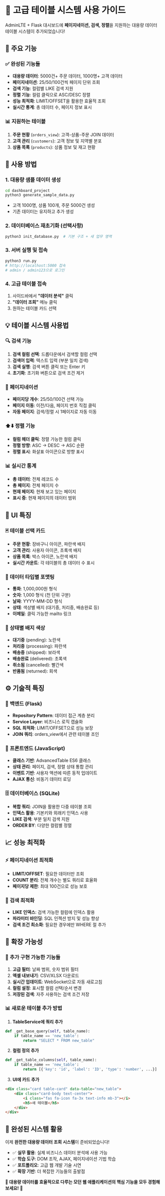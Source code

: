 # 🚀 고급 테이블 시스템 사용 가이드

AdminLTE + Flask 대시보드에 **페이지네이션, 검색, 정렬**을 지원하는 대용량 데이터 테이블 시스템이 추가되었습니다!

## 🎯 주요 기능

### ✅ **완성된 기능들**
- **대용량 데이터**: 5000건+ 주문 데이터, 1000명+ 고객 데이터
- **페이지네이션**: 25/50/100건씩 페이지 단위 조회  
- **검색 기능**: 컬럼별 LIKE 검색 지원
- **정렬 기능**: 컬럼 클릭으로 ASC/DESC 정렬
- **성능 최적화**: LIMIT/OFFSET을 활용한 효율적 조회
- **실시간 통계**: 총 데이터 수, 페이지 정보 표시

### 📊 **지원하는 테이블**
1. **주문 현황** (`orders_view`): 고객-상품-주문 JOIN 데이터
2. **고객 관리** (`customers`): 고객 정보 및 지역별 분포  
3. **상품 목록** (`products`): 상품 정보 및 재고 현황

## 🚀 **사용 방법**

### 1. **대용량 샘플 데이터 생성**
```bash
cd dashboard_project
python3 generate_sample_data.py
```
- 고객 1000명, 상품 100개, 주문 5000건 생성
- 기존 데이터는 유지하고 추가 생성

### 2. **데이터베이스 재초기화 (선택사항)**
```bash
python3 init_database.py  # 기본 구조 + 새 업무 영역
```

### 3. **서버 실행 및 접속**
```bash
python3 run.py
# http://localhost:5000 접속
# admin / admin123으로 로그인
```

### 4. **고급 테이블 접속**
1. 사이드바에서 **"데이터 분석"** 클릭
2. **"데이터 조회"** 메뉴 클릭  
3. 원하는 테이블 카드 선택

## 💡 **테이블 시스템 사용법**

### 🔍 **검색 기능**
1. **검색 컬럼 선택**: 드롭다운에서 검색할 컬럼 선택
2. **검색어 입력**: 텍스트 입력 (부분 일치 검색)
3. **검색 실행**: 검색 버튼 클릭 또는 Enter 키
4. **초기화**: 초기화 버튼으로 검색 조건 제거

### 📄 **페이지네이션**
- **페이지당 개수**: 25/50/100건 선택 가능
- **페이지 이동**: 이전/다음, 페이지 번호 직접 클릭
- **자동 페이지**: 검색/정렬 시 1페이지로 자동 이동

### ⬆️⬇️ **정렬 기능**  
- **컬럼 헤더 클릭**: 정렬 가능한 컬럼 클릭
- **정렬 방향**: ASC → DESC → ASC 순환
- **정렬 표시**: 화살표 아이콘으로 방향 표시

### 📊 **실시간 통계**
- **총 데이터**: 전체 레코드 수
- **총 페이지**: 전체 페이지 수
- **현재 페이지**: 현재 보고 있는 페이지
- **표시 중**: 현재 페이지의 데이터 범위

## 🎨 **UI 특징**

### 🃏 **테이블 선택 카드**
- **주문 현황**: 장바구니 아이콘, 파란색 배지
- **고객 관리**: 사용자 아이콘, 초록색 배지  
- **상품 목록**: 박스 아이콘, 노란색 배지
- **실시간 카운트**: 각 테이블의 총 데이터 수 표시

### 🎯 **데이터 타입별 포맷팅**
- **통화**: 1,000,000원 형식
- **숫자**: 1,000 형식 (천 단위 구분)
- **날짜**: YYYY-MM-DD 형식
- **상태**: 색상별 배지 (대기중, 처리중, 배송완료 등)
- **이메일**: 클릭 가능한 mailto 링크

### 🌈 **상태별 배지 색상**
- **대기중** (pending): 노란색
- **처리중** (processing): 파란색  
- **배송중** (shipped): 보라색
- **배송완료** (delivered): 초록색
- **취소됨** (cancelled): 빨간색
- **반품됨** (returned): 회색

## ⚙️ **기술적 특징**

### 🔧 **백엔드 (Flask)**
- **Repository Pattern**: 데이터 접근 계층 분리
- **Service Layer**: 비즈니스 로직 캡슐화
- **SQL 최적화**: LIMIT/OFFSET으로 성능 보장
- **JOIN 쿼리**: orders_view에서 관련 테이블 조인

### 🎨 **프론트엔드 (JavaScript)**
- **클래스 기반**: AdvancedTable ES6 클래스
- **상태 관리**: 페이지, 검색, 정렬 상태 통합 관리
- **이벤트 기반**: 사용자 액션에 따른 동적 업데이트
- **AJAX 통신**: 비동기 데이터 로딩

### 🗄️ **데이터베이스 (SQLite)**
- **복합 쿼리**: JOIN을 활용한 다중 테이블 조회
- **인덱스 활용**: 기본키와 외래키 인덱스 사용
- **LIKE 검색**: 부분 일치 검색 지원
- **ORDER BY**: 다양한 컬럼별 정렬

## 📈 **성능 최적화**

### ⚡ **페이지네이션 최적화**
- **LIMIT/OFFSET**: 필요한 데이터만 조회
- **COUNT 분리**: 전체 개수는 별도 쿼리로 효율화
- **페이지당 제한**: 최대 100건으로 성능 보호

### 🎯 **검색 최적화**
- **LIKE 인덱스**: 검색 가능한 컬럼에 인덱스 활용
- **파라미터 바인딩**: SQL 인젝션 방지 및 성능 향상
- **검색 조건 최소화**: 필요한 경우에만 WHERE 절 추가

## 🚀 **확장 가능성**

### 🔮 **추가 구현 가능한 기능들**
1. **고급 필터**: 날짜 범위, 숫자 범위 필터
2. **엑셀 내보내기**: CSV/XLSX 다운로드
3. **실시간 업데이트**: WebSocket으로 자동 새로고침
4. **컬럼 설정**: 표시할 컬럼 선택/순서 변경
5. **저장된 검색**: 자주 사용하는 검색 조건 저장

### 📊 **새로운 테이블 추가 방법**
1. **TableService에 쿼리 추가**
```python
def _get_base_query(self, table_name):
    if table_name == 'new_table':
        return "SELECT * FROM new_table"
```

2. **컬럼 정의 추가**
```python
def _get_table_columns(self, table_name):
    if table_name == 'new_table':
        return [{'key': 'id', 'label': 'ID', 'type': 'number', ...}]
```

3. **UI에 카드 추가**
```html
<div class="card table-card" data-table="new_table">
    <div class="card-body text-center">
        <i class="fas fa-icon fa-3x text-info mb-3"></i>
        <h5>새 테이블</h5>
    </div>
</div>
```

## 🎉 **완성된 시스템 활용**

이제 **완전한 대용량 데이터 조회 시스템**이 준비되었습니다!

- ✅ **실무 활용**: 실제 비즈니스 데이터 분석에 사용 가능
- ✅ **학습 도구**: DOM 조작, AJAX, 페이지네이션 기법 학습
- ✅ **포트폴리오**: 고급 웹 개발 기술 시연
- ✅ **확장 기반**: 더 복잡한 기능들의 출발점

**🎯 대용량 데이터를 효율적으로 다루는 모던 웹 애플리케이션의 핵심 기능을 모두 경험해보세요!** 🚀